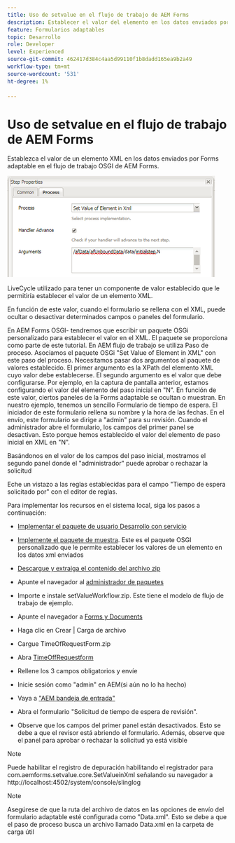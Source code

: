```yaml
---
title: Uso de setvalue en el flujo de trabajo de AEM Forms
description: Establecer el valor del elemento en los datos enviados por Forms adaptable en AEM Forms OSGI
feature: Formularios adaptables
topic: Desarrollo
role: Developer
level: Experienced
source-git-commit: 462417d384c4aa5d99110f1b8dadd165ea9b2a49
workflow-type: tm+mt
source-wordcount: '531'
ht-degree: 1%

---
```



# Uso de setvalue en el flujo de trabajo de AEM Forms

Establezca el valor de un elemento XML en los datos enviados por Forms adaptable en el flujo de trabajo OSGI de AEM Forms.

![SetValue](assets/setvalue.png)

LiveCycle utilizado para tener un componente de valor establecido que le permitiría establecer el valor de un elemento XML.

En función de este valor, cuando el formulario se rellena con el XML, puede ocultar o desactivar determinados campos o paneles del formulario.

En AEM Forms OSGI- tendremos que escribir un paquete OSGi personalizado para establecer el valor en el XML. El paquete se proporciona como parte de este tutorial.
En AEM flujo de trabajo se utiliza Paso de proceso. Asociamos el paquete OSGi &quot;Set Value of Element in XML&quot; con este paso del proceso.
Necesitamos pasar dos argumentos al paquete de valores establecido. El primer argumento es la XPath del elemento XML cuyo valor debe establecerse. El segundo argumento es el valor que debe configurarse.
Por ejemplo, en la captura de pantalla anterior, estamos configurando el valor del elemento del paso inicial en &quot;N&quot;.
En función de este valor, ciertos paneles de la Forms adaptable se ocultan o muestran.
En nuestro ejemplo, tenemos un sencillo Formulario de tiempo de espera. El iniciador de este formulario rellena su nombre y la hora de las fechas. En el envío, este formulario se dirige a &quot;admin&quot; para su revisión. Cuando el administrador abre el formulario, los campos del primer panel se desactivan. Esto porque hemos establecido el valor del elemento de paso inicial en XML en &quot;N&quot;.

Basándonos en el valor de los campos del paso inicial, mostramos el segundo panel donde el &quot;administrador&quot; puede aprobar o rechazar la solicitud

Eche un vistazo a las reglas establecidas para el campo &quot;Tiempo de espera solicitado por&quot; con el editor de reglas.

Para implementar los recursos en el sistema local, siga los pasos a continuación:

* [Implementar el paquete de usuario Desarrollo con servicio](/help/forms/assets/common-osgi-bundles/DevelopingWithServiceUser.jar)

* [Implemente el paquete de muestra](/help/forms/assets/common-osgi-bundles/SetValueApp.core-1.0-SNAPSHOT.jar). Este es el paquete OSGI personalizado que le permite establecer los valores de un elemento en los datos xml enviados

* [Descargue y extraiga el contenido del archivo zip](assets/setvalueassets.zip)
* Apunte el navegador al [administrador de paquetes](http://localhost:4502/crx/packmgr/index.jsp)
* Importe e instale setValueWorkflow.zip. Este tiene el modelo de flujo de trabajo de ejemplo.
* Apunte el navegador a [Forms y Documents](http://localhost:4502/aem/forms.html/content/dam/formsanddocuments)
* Haga clic en Crear | Carga de archivo
* Cargue TimeOfRequestForm.zip
* Abra [TimeOffRequestform](http://localhost:4502/content/dam/formsanddocuments/timeoffapplication/jcr:content?wcmmode=disabled)
* Rellene los 3 campos obligatorios y envíe
* Inicie sesión como &quot;admin&quot; en AEM(si aún no lo ha hecho)
* Vaya a [&quot;AEM bandeja de entrada&quot;](http://localhost:4502/aem/inbox)
* Abra el formulario &quot;Solicitud de tiempo de espera de revisión&quot;.
* Observe que los campos del primer panel están desactivados. Esto se debe a que el revisor está abriendo el formulario. Además, observe que el panel para aprobar o rechazar la solicitud ya está visible

>[!NOTE]
>
>Puede habilitar el registro de depuración habilitando el registrador para
>com.aemforms.setvalue.core.SetValueinXml
>señalando su navegador a http://localhost:4502/system/console/slinglog

>[!NOTE]
>
>Asegúrese de que la ruta del archivo de datos en las opciones de envío del formulario adaptable esté configurada como &quot;Data.xml&quot;. Esto se debe a que el paso de proceso busca un archivo llamado Data.xml en la carpeta de carga útil
